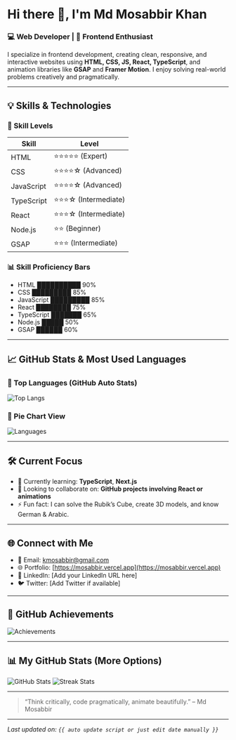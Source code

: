 <!-- 👋 Welcome Section -->
# Hi there 👋, I'm Md Mosabbir Khan

### 💻 Web Developer | 🚀 Frontend Enthusiast

I specialize in frontend development, creating clean, responsive, and interactive websites using **HTML, CSS, JS, React, TypeScript**, and animation libraries like **GSAP** and **Framer Motion**. I enjoy solving real-world problems creatively and pragmatically.

---

<!-- ✨ Skill Section -->
## 💡 Skills & Technologies

### 🧠 Skill Levels
| Skill         | Level             |
|---------------|-------------------|
| HTML          | ⭐⭐⭐⭐⭐ (Expert)    |
| CSS           | ⭐⭐⭐⭐☆ (Advanced)  |
| JavaScript    | ⭐⭐⭐⭐☆ (Advanced)  |
| TypeScript    | ⭐⭐⭐☆ (Intermediate) |
| React         | ⭐⭐⭐☆ (Intermediate) |
| Node.js       | ⭐⭐ (Beginner)     |
| GSAP          | ⭐⭐⭐ (Intermediate) |
<!-- ✅ EDIT skills/levels as needed -->

### 📊 Skill Proficiency Bars
- HTML         ██████████ 90%
- CSS          █████████ 85%
- JavaScript   █████████ 85%
- React        ████████ 75%
- TypeScript   ███████ 65%
- Node.js      █████ 50%
- GSAP         ██████ 60%
<!-- ✅ You can adjust bars and percentages -->

---

<!-- 🔥 GitHub Stats -->
## 📈 GitHub Stats & Most Used Languages

### 🔹 Top Languages (GitHub Auto Stats)
![Top Langs](https://github-readme-stats.vercel.app/api/top-langs/?username=Md-Mosabbir&layout=compact&theme=radical)
<!-- ✅ Replace Md-Mosabbir with your actual GitHub username -->

### 🔹 Pie Chart View
![Languages](https://quickchart.io/chart?c={type:'pie',data:{labels:['TypeScript','JavaScript','CSS','EJS','HTML'],datasets:[{data:[59.72,26.63,8.48,2.8,2.37]}]}})
<!-- ✅ Adjust values & labels if you want your own data -->

---

<!-- 🔧 Projects & Collaboration -->
## 🛠️ Current Focus
- 🌱 Currently learning: **TypeScript**, **Next.js**
- 🔭 Looking to collaborate on: **GitHub projects involving React or animations**
- ⚡ Fun fact: I can solve the Rubik’s Cube, create 3D models, and know German & Arabic.
<!-- ✅ Change learning topics or add your fun facts -->

---

<!-- 🌐 Contact Section -->
## 🌐 Connect with Me

- 📧 Email: [kmosabbir@gmail.com](mailto:kmosabbir@gmail.com)
- 🌐 Portfolio: [https://mosabbir.vercel.app](https://mosabbir.vercel.app)
- 💼 LinkedIn: [Add your LinkedIn URL here]
- 🐦 Twitter: [Add Twitter if available]

---

<!-- 🏆 GitHub Achievements (Auto) -->
## 🏅 GitHub Achievements
![Achievements](https://github-profile-trophy.vercel.app/?username=Md-Mosabbir&theme=radical&row=1&column=6)
<!-- ✅ Change username and adjust row/column as you like -->

---

<!-- 🎯 GitHub Stats (Optional Extras) -->
## 📊 My GitHub Stats (More Options)

![GitHub Stats](https://github-readme-stats.vercel.app/api?username=Md-Mosabbir&show_icons=true&theme=radical)
![Streak Stats](https://github-readme-streak-stats.herokuapp.com/?user=Md-Mosabbir&theme=radical)
<!-- ✅ These show contributions and streaks -->

---

<!-- 🚀 Quote -->
> “Think critically, code pragmatically, animate beautifully.” – Md Mosabbir

---

<!-- 📝 FOOTER: EDIT IF NEEDED -->
*Last updated on: `{{ auto update script or just edit date manually }}`*
